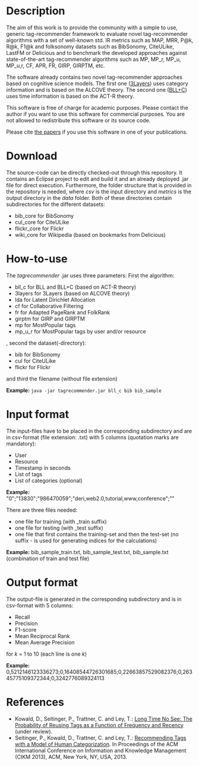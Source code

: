 # Description
The aim of this work is to provide the community with a simple to use, generic tag-recommender framework to evaluate novel tag-recommender algorithms with a set of well-known std. IR metrics such as MAP, MRR, P@k, R@k, F1@k and folksonomy datasets such as BibSonomy, CiteULike, LastFM or Delicious and to benchmark the developed approaches against state-of-the-art tag-recommender algorithms such as MP, MP_r, MP_u, MP_u,r, CF, APR, FR, GIRP, GIRPTM, etc.

The software already contains two novel tag-recommender approaches based on cognitive science models. The first one ([3Layers](http://www.christophtrattner.info/pubs/cikm2013.pdf)) uses category information and is based on the ALCOVE theory. The second one ([BLL+C](http://arxiv.org/pdf/1312.5111.pdf)) uses time information is based on the ACT-R theory.

This software is free of charge for academic purposes. Please contact the author if you want to use this software for commercial purposes. You are not allowed to redistribute this software or its source code. 

Please cite [the papers](https://github.com/domkowald/tagrecommender/wiki#references) if you use this software in one of your publications.

# Download
The source-code can be directly checked-out through this repository. It contains an Eclipse project to edit and build it and an already deployed .jar file for direct execution. Furthermore, the folder structure that is provided in the repository is needed, where _csv_ is the input directory and _metrics_ is the output directory in the _data_ folder. Both of these directories contain subdirectories for the different datasets:
* bib_core for BibSonomy
* cul_core for CiteULike
* flickr_core for Flickr
* wiki_core for Wikipedia (based on bookmarks from Delicious)

# How-to-use
The _tagrecommender_ .jar uses three parameters:
First the algorithm:
* bll_c for BLL and BLL+C (based on ACT-R theory)
* 3layers for 3Layers (based on ALCOVE theory)
* lda for Latent Dirichlet Allocation
* cf for Collaborative Filtering
* fr for Adapted PageRank and FolkRank
* girptm for GIRP and GIRPTM
* mp for MostPopular tags
* mp_u_r for MostPopular tags by user and/or resource

, second the dataset(-directory):
* bib for BibSonomy
* cul for CiteULike
* flickr for Flickr

and third the filename (without file extension)

**Example:**
`java -jar tagrecommender.jar bll_c bib bib_sample`

# Input format
The input-files have to be placed in the corresponding subdirectory and are in csv-format (file extension: .txt) with 5 columns (quotation marks are mandatory):
* User
* Resource
* Timestamp in seconds
* List of tags
* List of categories (optional)

**Example:**
"0";"13830";"986470059";"deri,web2.0,tutorial,www,conference";""

There are three files needed:
* one file for training (with _train suffix)
* one file for testing (with _test suffix)
* one file that first contains the training-set and then the test-set (no suffix - is used for generating indices for the calculations)

**Example:**
bib_sample_train.txt, bib_sample_test.txt, bib_sample.txt (combination of train and test file)

# Output format
The output-file is generated in the corresponding subdirectory and is in csv-format with 5 columns:
* Recall
* Precision
* F1-score
* Mean Reciprocal Rank
* Mean Average Precision

for _k_ = 1 to 10 (each line is one _k_)

**Example:**
0,5212146123336273;0,16408544726301685;0,22663857529082376;0,26345775109372344;0,3242776089324113

# References
* Kowald, D., Seitinger, P., Trattner, C. and Ley, T.: [Long Time No See: The Probability of Reusing Tags as a Function of Frequency and Recency](http://arxiv.org/pdf/1312.5111.pdf) (under review).
* Seitinger, P., Kowald, D., Trattner, C. and Ley, T.: [Recommending Tags with a Model of Human Categorization](http://www.christophtrattner.info/pubs/cikm2013.pdf). In Proceedings of the ACM International Conference on Information and Knowledge Management (CIKM 2013), ACM, New York, NY, USA, 2013.
